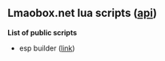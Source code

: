 ## Lmaobox.net lua scripts ([api](https://lmaobox.net/lua/)) 
  
**List of public scripts**  
* esp builder ([link](https://github.com/11x1/Lua/tree/main/Lmaobox.net/espbuilder))
